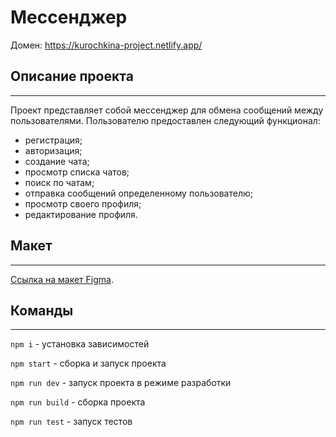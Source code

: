 # Мессенджер

Домен: https://kurochkina-project.netlify.app/

## Описание проекта

---

Проект представляет собой мессенджер для обмена сообщений между пользователями.
Пользователю предоставлен следующий функционал:

- регистрация;
- авторизация;
- создание чата;
- просмотр списка чатов;
- поиск по чатам;
- отправка сообщений определенному пользователю;
- просмотр своего профиля;
- редактирование профиля.

## Макет

---

[Ссылка на макет Figma](https://www.figma.com/file/jF5fFFzgGOxQeB4CmKWTiE/Chat_external_link?type=design&node-id=1-616&mode=design&t=Wo5JemQpCEgbjnAd-0).

## Команды

---

`npm i` - установка зависимостей

`npm start` - сборка и запуск проекта

`npm run dev` - запуск проекта в режиме разработки

`npm run build` - сборка проекта

`npm run test` - запуск тестов
